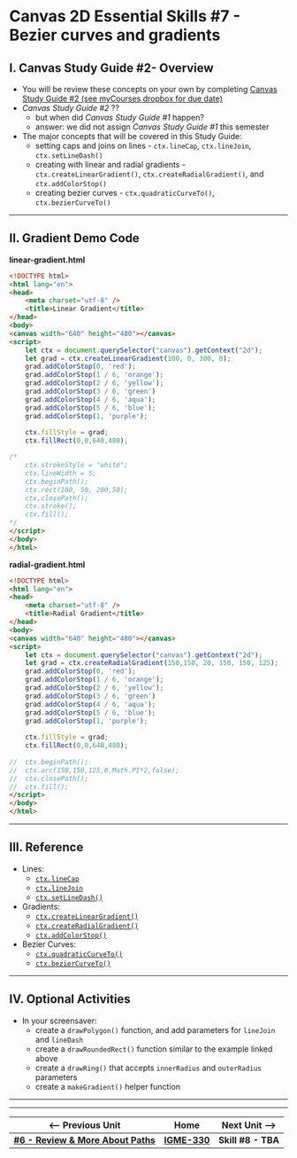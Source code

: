 # Canvas 2D Essential Skills #7 - Bezier curves and gradients

## I. Canvas Study Guide #2-  Overview
- You will be review these concepts on your own by completing [Canvas Study Guide #2 (see myCourses dropbox for due date)](https://github.com/tonethar/IGME-330-Master/blob/master/notes/HW-SG-2.md) 
- *Canvas Study Guide #2* ??
  - but when did *Canvas Study Guide #1* happen? 
  - answer:  we did not assign *Canvas Study Guide #1* this semester
- The major concepts that will be covered in this Study Guide:
  - setting caps and joins on lines - `ctx.lineCap`, `ctx.lineJoin`, `ctx.setLineDash()`
  - creating with linear and radial gradients - `ctx.createLinearGradient()`, `ctx.createRadialGradient()`, and `ctx.addColorStop()`
  - creating bezier curves - `ctx.quadraticCurveTo()`, `ctx.bezierCurveTo()`

<hr>

## II. Gradient Demo Code

**linear-gradient.html**

```html
<!DOCTYPE html>
<html lang="en">
<head>
	<meta charset="utf-8" />
	<title>Linear Gradient</title>
</head>
<body>
<canvas width="640" height="480"></canvas>
<script>
	let ctx = document.querySelector("canvas").getContext("2d");
	let grad = ctx.createLinearGradient(100, 0, 300, 0);
	grad.addColorStop(0, 'red');
	grad.addColorStop(1 / 6, 'orange');
	grad.addColorStop(2 / 6, 'yellow');
	grad.addColorStop(3 / 6, 'green')
	grad.addColorStop(4 / 6, 'aqua');
	grad.addColorStop(5 / 6, 'blue');
	grad.addColorStop(1, 'purple');
	
	ctx.fillStyle = grad;
	ctx.fillRect(0,0,640,480);

/*
	ctx.strokeStyle = "white";
	ctx.lineWidth = 5;
	ctx.beginPath();
	ctx.rect(100, 50, 200,50);
	ctx.closePath();
	ctx.stroke();
	ctx.fill();
*/
</script>
</body>
</html>
```

**radial-gradient.html**

```html
<!DOCTYPE html>
<html lang="en">
<head>
	<meta charset="utf-8" />
	<title>Radial Gradient</title>
</head>
<body>
<canvas width="640" height="480"></canvas>
<script>
	let ctx = document.querySelector("canvas").getContext("2d");
	let grad = ctx.createRadialGradient(150,150, 20, 150, 150, 125);
	grad.addColorStop(0, 'red');
	grad.addColorStop(1 / 6, 'orange');
	grad.addColorStop(2 / 6, 'yellow');
	grad.addColorStop(3 / 6, 'green')
	grad.addColorStop(4 / 6, 'aqua');
	grad.addColorStop(5 / 6, 'blue');
	grad.addColorStop(1, 'purple');
	
	ctx.fillStyle = grad;
	ctx.fillRect(0,0,640,480);
	
// 	ctx.beginPath();
// 	ctx.arc(150,150,125,0,Math.PI*2,false);
// 	ctx.closePath();
// 	ctx.fill();
</script>
</body>
</html>
```

<hr>

## III. Reference

- Lines:
  - [`ctx.lineCap`](https://developer.mozilla.org/en-US/docs/Web/API/CanvasRenderingContext2D/lineCap)
  - [`ctx.lineJoin`](https://developer.mozilla.org/en-US/docs/Web/API/CanvasRenderingContext2D/lineJoin)
  - [`ctx.setLineDash()`](https://developer.mozilla.org/en-US/docs/Web/API/CanvasRenderingContext2D/setLineDash)
- Gradients:
  - [`ctx.createLinearGradient()`](https://developer.mozilla.org/en-US/docs/Web/API/CanvasRenderingContext2D/createLinearGradient)
  - [`ctx.createRadialGradient()`](https://developer.mozilla.org/en-US/docs/Web/API/CanvasRenderingContext2D/createRadialGradient)
  - [`ctx.addColorStop()`](https://developer.mozilla.org/en-US/docs/Web/API/CanvasGradient/addColorStop)
- Bezier Curves:
  - [`ctx.quadraticCurveTo()`](https://developer.mozilla.org/en-US/docs/Web/API/CanvasRenderingContext2D/quadraticCurveTo)
  - [`ctx.bezierCurveTo()`](https://developer.mozilla.org/en-US/docs/Web/API/CanvasRenderingContext2D/bezierCurveTo)

<hr>

## IV. Optional Activities
- In your screensaver:
  - create a `drawPolygon()` function, and add parameters for `lineJoin` and `lineDash`
  - create a `drawRoundedRect()` function similar to the example linked above
  - create a `drawRing()` that accepts `innerRadius` and `outerRadius` parameters
  - create a `makeGradient()` helper function

<hr><hr>

| <-- Previous Unit | Home | Next Unit -->
| --- | --- | --- 
|  [**#6 - Review & More About Paths**](6-review-and-more-about-paths.md) |  [**IGME-330**](../README.md) | **Skill #8 - TBA**
